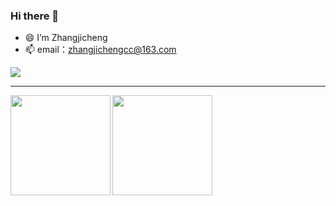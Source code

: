 ### Hi there 👋

<!--
**zhangjichengcc/zhangjichengcc** is a ✨ _special_ ✨ repository because its `README.md` (this file) appears on your GitHub profile.

Here are some ideas to get you started:

- 🔭 I’m currently working on ...
- 🌱 I’m currently learning ...
- 👯 I’m looking to collaborate on ...
- 🤔 I’m looking for help with ...
- 💬 Ask me about ...
- 📫 How to reach me: ...
- 😄 Pronouns: ...
- ⚡ Fun fact: ...
-->

- 😄 I’m Zhangjicheng
- 📫 email：zhangjichengcc@163.com

![](https://komarev.com/ghpvc/?username=zhangjichengcc)

---

<!-- 
[![ZhangJC's GitHub stats](https://github-readme-stats.vercel.app/api?username=zhangjichengcc)](http://note.zhangjc.cn/)
[![Top Langs](https://github-readme-stats.vercel.app/api/top-langs/?username=anuraghazra&layout=compact)]() -->

<div>
  <a href="http://note.zhangjc.cn/">
    <img align="left" height="160" src="https://github-readme-stats.vercel.app/api/top-langs/?username=anuraghazra&layout=compact" />
  </a>
  <a href="https://github.com/zhangjichengcc/zhangjichengcc/edit/main/README.md">
    <img align="left" height="160" src="https://github-readme-stats.vercel.app/api?username=zhangjichengcc&show_icons=true&count_private=true" />
  </a>
</div>
